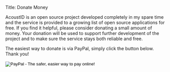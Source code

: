 Title: Donate Money

AcoustID is an open source project developed completely in my spare
time and the service is provided to a growing list of open
source applications for free. If you find it helpful, please
consider donating a small amount of money. Your donation will
be used to support further development of the project and to
make sure the service stays both reliable and free.

The easiest way to donate is via PayPal, simply click the button below. Thank you!

<form action="https://www.paypal.com/cgi-bin/webscr" method="post" target="_top">
<input type="hidden" name="cmd" value="_s-xclick">
<input type="hidden" name="hosted_button_id" value="B6TF8Z6EANZSE">
<input type="image" src="https://www.paypalobjects.com/en_US/i/btn/btn_donateCC_LG.gif" border="0" name="submit" alt="PayPal - The safer, easier way to pay online!">
<img alt="" border="0" src="https://www.paypalobjects.com/en_US/i/scr/pixel.gif" width="1" height="1">
</form>
